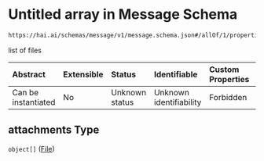 # Untitled array in Message Schema

```txt
https://hai.ai/schemas/message/v1/message.schema.json#/allOf/1/properties/attachments
```

list of files

| Abstract            | Extensible | Status         | Identifiable            | Custom Properties | Additional Properties | Access Restrictions | Defined In                                                                                   |
| :------------------ | :--------- | :------------- | :---------------------- | :---------------- | :-------------------- | :------------------ | :------------------------------------------------------------------------------------------- |
| Can be instantiated | No         | Unknown status | Unknown identifiability | Forbidden         | Allowed               | none                | [message.schema.json\*](../../schemas/message/v1/message.schema.json "open original schema") |

## attachments Type

`object[]` ([File](header-properties-jacsfiles-file.md))
